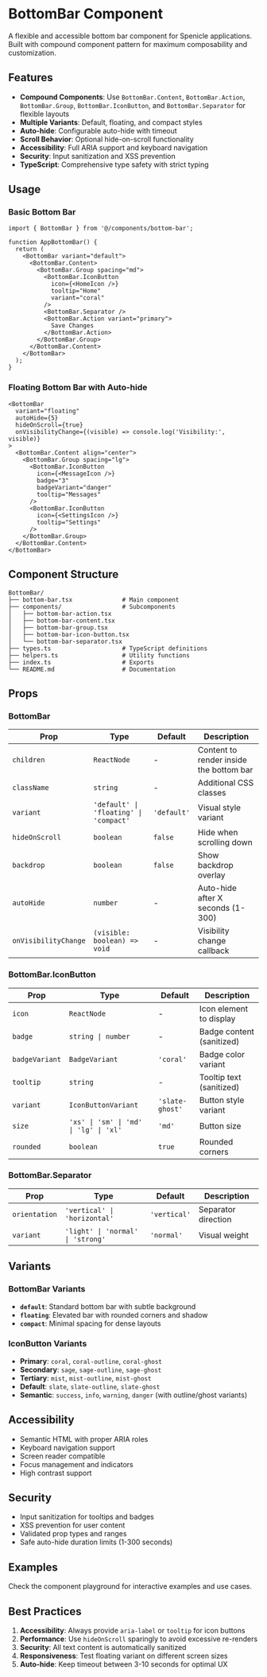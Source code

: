 # BottomBar Component

A flexible and accessible bottom bar component for Spenicle applications. Built with compound component pattern for maximum composability and customization.

## Features

- **Compound Components**: Use `BottomBar.Content`, `BottomBar.Action`, `BottomBar.Group`, `BottomBar.IconButton`, and `BottomBar.Separator` for flexible layouts
- **Multiple Variants**: Default, floating, and compact styles
- **Auto-hide**: Configurable auto-hide with timeout
- **Scroll Behavior**: Optional hide-on-scroll functionality
- **Accessibility**: Full ARIA support and keyboard navigation
- **Security**: Input sanitization and XSS prevention
- **TypeScript**: Comprehensive type safety with strict typing

## Usage

### Basic Bottom Bar

```tsx
import { BottomBar } from '@/components/bottom-bar';

function AppBottomBar() {
  return (
    <BottomBar variant="default">
      <BottomBar.Content>
        <BottomBar.Group spacing="md">
          <BottomBar.IconButton
            icon={<HomeIcon />}
            tooltip="Home"
            variant="coral"
          />
          <BottomBar.Separator />
          <BottomBar.Action variant="primary">
            Save Changes
          </BottomBar.Action>
        </BottomBar.Group>
      </BottomBar.Content>
    </BottomBar>
  );
}
```

### Floating Bottom Bar with Auto-hide

```tsx
<BottomBar
  variant="floating"
  autoHide={5}
  hideOnScroll={true}
  onVisibilityChange={(visible) => console.log('Visibility:', visible)}
>
  <BottomBar.Content align="center">
    <BottomBar.Group spacing="lg">
      <BottomBar.IconButton
        icon={<MessageIcon />}
        badge="3"
        badgeVariant="danger"
        tooltip="Messages"
      />
      <BottomBar.IconButton
        icon={<SettingsIcon />}
        tooltip="Settings"
      />
    </BottomBar.Group>
  </BottomBar.Content>
</BottomBar>
```

## Component Structure

```
BottomBar/
├── bottom-bar.tsx              # Main component
├── components/                 # Subcomponents
│   ├── bottom-bar-action.tsx
│   ├── bottom-bar-content.tsx
│   ├── bottom-bar-group.tsx
│   ├── bottom-bar-icon-button.tsx
│   └── bottom-bar-separator.tsx
├── types.ts                    # TypeScript definitions
├── helpers.ts                  # Utility functions
├── index.ts                    # Exports
└── README.md                   # Documentation
```

## Props

### BottomBar

| Prop | Type | Default | Description |
|------|------|---------|-------------|
| `children` | `ReactNode` | - | Content to render inside the bottom bar |
| `className` | `string` | - | Additional CSS classes |
| `variant` | `'default' \| 'floating' \| 'compact'` | `'default'` | Visual style variant |
| `hideOnScroll` | `boolean` | `false` | Hide when scrolling down |
| `backdrop` | `boolean` | `false` | Show backdrop overlay |
| `autoHide` | `number` | - | Auto-hide after X seconds (1-300) |
| `onVisibilityChange` | `(visible: boolean) => void` | - | Visibility change callback |

### BottomBar.IconButton

| Prop | Type | Default | Description |
|------|------|---------|-------------|
| `icon` | `ReactNode` | - | Icon element to display |
| `badge` | `string \| number` | - | Badge content (sanitized) |
| `badgeVariant` | `BadgeVariant` | `'coral'` | Badge color variant |
| `tooltip` | `string` | - | Tooltip text (sanitized) |
| `variant` | `IconButtonVariant` | `'slate-ghost'` | Button style variant |
| `size` | `'xs' \| 'sm' \| 'md' \| 'lg' \| 'xl'` | `'md'` | Button size |
| `rounded` | `boolean` | `true` | Rounded corners |

### BottomBar.Separator

| Prop | Type | Default | Description |
|------|------|---------|-------------|
| `orientation` | `'vertical' \| 'horizontal'` | `'vertical'` | Separator direction |
| `variant` | `'light' \| 'normal' \| 'strong'` | `'normal'` | Visual weight |

## Variants

### BottomBar Variants

- **`default`**: Standard bottom bar with subtle background
- **`floating`**: Elevated bar with rounded corners and shadow
- **`compact`**: Minimal spacing for dense layouts

### IconButton Variants

- **Primary**: `coral`, `coral-outline`, `coral-ghost`
- **Secondary**: `sage`, `sage-outline`, `sage-ghost`
- **Tertiary**: `mist`, `mist-outline`, `mist-ghost`
- **Default**: `slate`, `slate-outline`, `slate-ghost`
- **Semantic**: `success`, `info`, `warning`, `danger` (with outline/ghost variants)

## Accessibility

- Semantic HTML with proper ARIA roles
- Keyboard navigation support
- Screen reader compatible
- Focus management and indicators
- High contrast support

## Security

- Input sanitization for tooltips and badges
- XSS prevention for user content
- Validated prop types and ranges
- Safe auto-hide duration limits (1-300 seconds)

## Examples

Check the component playground for interactive examples and use cases.

## Best Practices

1. **Accessibility**: Always provide `aria-label` or `tooltip` for icon buttons
2. **Performance**: Use `hideOnScroll` sparingly to avoid excessive re-renders
3. **Security**: All text content is automatically sanitized
4. **Responsiveness**: Test floating variant on different screen sizes
5. **Auto-hide**: Keep timeout between 3-10 seconds for optimal UX
